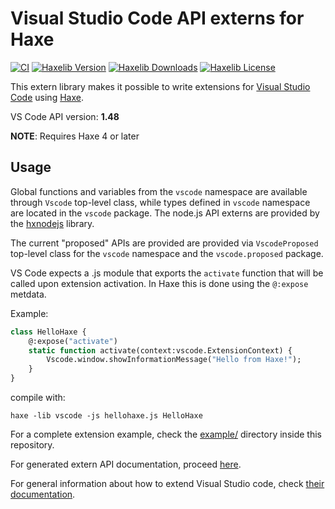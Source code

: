 # Visual Studio Code API externs for Haxe

[![CI](https://img.shields.io/github/workflow/status/vshaxe/vscode-extern/CI.svg?logo=github)](https://github.com/vshaxe/vscode-extern/actions?query=workflow%3ACI)
[![Haxelib Version](https://badgen.net/haxelib/v/vscode)](https://lib.haxe.org/p/vscode)
[![Haxelib Downloads](https://badgen.net/haxelib/d/vscode?color=blue)](https://lib.haxe.org/p/vscode)
[![Haxelib License](https://badgen.net/haxelib/license/vscode)](LICENSE.md)

This extern library makes it possible to write extensions for [Visual Studio Code](https://code.visualstudio.com/)
using [Haxe](https://haxe.org/).

VS Code API version: **1.48**

**NOTE**: Requires Haxe 4 or later

## Usage

Global functions and variables from the `vscode` namespace are available through `Vscode` top-level class,
while types defined in `vscode` namespace are located in the `vscode` package. The node.js API externs are
provided by the [hxnodejs](https://github.com/HaxeFoundation/hxnodejs) library.

The current "proposed" APIs are provided are provided via `VscodeProposed` top-level class for the `vscode` namespace
and the `vscode.proposed` package.

VS Code expects a .js module that exports the `activate` function that will be called upon
extension activation. In Haxe this is done using the `@:expose` metdata.

Example:
```haxe
class HelloHaxe {
    @:expose("activate")
    static function activate(context:vscode.ExtensionContext) {
        Vscode.window.showInformationMessage("Hello from Haxe!");
    }
}
```

compile with:

```
haxe -lib vscode -js hellohaxe.js HelloHaxe
```

For a complete extension example, check the [example/](https://github.com/vshaxe/vscode-extern/tree/master/example) directory inside this repository.

For generated extern API documentation, proceed [here](http://vshaxe.github.io/vscode-extern/).

For general information about how to extend Visual Studio code,
check [their documentation](https://code.visualstudio.com/docs/extensions/overview).
